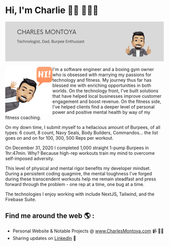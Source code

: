 
# Hi, I'm Charlie 👋🏽 👨🏻‍💻

![](https://raw.githubusercontent.com/cleph01/cleph01/master/banner.png)

<img align="left" width="150" height="150" src="https://raw.githubusercontent.com/cleph01/cleph01/master/hi_avatar.png">

I'm a software engineer and a boxing gym owner who is obsessed with marrying my passions for technology and fitness.  My journey thus far has blessed me with enriching opportunities in both worlds.  On the technology front, I've built solutions that have helped local businesses improve customer engagement and boost revenue.  On the fitness side, I've helped clients find a deeper level of personal power and positive mental health by way of my fitness coaching.  

On my down time, I submit myself to a hellacious amount of Burpees, of all types: 6 count, 8 count, Navy Seals, Body Builders, Commandos... the list goes on and on for 100, 300, 500 Reps per workout.  

On December 31, 2020 I completed 1,000 straight 1-pump Burpees in 1hr:47min.  Why?  Because high-rep workouts train my mind to overcome self-imposed adversity.  

This level of physical and mental rigor benefits my developer mindset.  During a persistent coding quagmire, the mental toughness I've forged during these transcendent workouts help me remain steadfast and press forward through the problem - one rep at a time, one bug at a time.   

The technologies I enjoy working with include NextJS, Tailwind, and the Firebase Suite. 

## Find me around the web 🌎 : 
- Personal Website & Notable Projects @ <a href="https://charlesmontoya.vercel.app" target="_blank">www.CharlesMontoya.com</a> 📹 ✍🏾
- Sharing updates on <a href="https://linkedin.com/in/charlesmontoya/" target="_blank">LinkedIn</a> 💼

<!--
**cleph01/cleph01** is a ✨ _special_ ✨ repository because its `README.md` (this file) appears on your GitHub profile.

Here are some ideas to get you started:

- 🔭 I’m currently working on ...
- 🌱 I’m currently learning ...
- 👯 I’m looking to collaborate on ...
- 🤔 I’m looking for help with ...
- 💬 Ask me about ...
- 📫 How to reach me: ...
- 😄 Pronouns: ...
- ⚡ Fun fact: ...
-->
